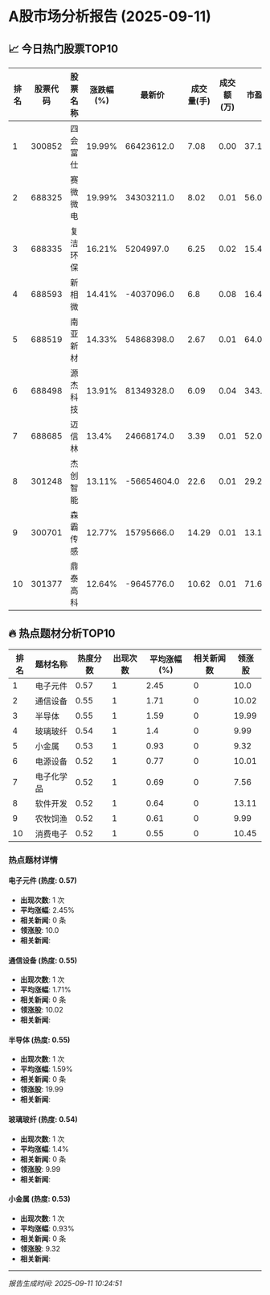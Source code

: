 # A股市场分析报告 (2025-09-11)

## 📈 今日热门股票TOP10

| 排名 | 股票代码 | 股票名称 | 涨跌幅(%) | 最新价 | 成交量(手) | 成交额(万) | 市盈率 | 市值(亿) |
|------|----------|----------|-----------|--------|------------|------------|--------|----------|
| 1 | 300852 | 四会富仕 | 19.99% | 66423612.0 | 7.08 | 0.00 | 37.19 | -0.00 |
| 2 | 688325 | 赛微微电 | 19.99% | 34303211.0 | 8.02 | 0.01 | 56.07 | 0.00 |
| 3 | 688335 | 复洁环保 | 16.21% | 5204997.0 | 6.25 | 0.02 | 15.45 | 0.00 |
| 4 | 688593 | 新相微 | 14.41% | -4037096.0 | 6.8 | 0.08 | 16.42 | 0.00 |
| 5 | 688519 | 南亚新材 | 14.33% | 54868398.0 | 2.67 | 0.01 | 64.0 | 0.00 |
| 6 | 688498 | 源杰科技 | 13.91% | 81349328.0 | 6.09 | 0.04 | 343.27 | 0.00 |
| 7 | 688685 | 迈信林 | 13.4% | 24668174.0 | 3.39 | 0.01 | 52.04 | 0.00 |
| 8 | 301248 | 杰创智能 | 13.11% | -56654604.0 | 22.6 | 0.01 | 29.27 | 0.00 |
| 9 | 300701 | 森霸传感 | 12.77% | 15795666.0 | 14.29 | 0.01 | 13.13 | 0.00 |
| 10 | 301377 | 鼎泰高科 | 12.64% | -9645776.0 | 10.62 | 0.01 | 71.65 | 0.00 |

## 🔥 热点题材分析TOP10

| 排名 | 题材名称 | 热度分数 | 出现次数 | 平均涨幅(%) | 相关新闻数 | 领涨股 |
|------|----------|----------|----------|-------------|------------|--------|
| 1 | 电子元件 | 0.57 | 1 | 2.45 | 0 | 10.0 |
| 2 | 通信设备 | 0.55 | 1 | 1.71 | 0 | 10.02 |
| 3 | 半导体 | 0.55 | 1 | 1.59 | 0 | 19.99 |
| 4 | 玻璃玻纤 | 0.54 | 1 | 1.4 | 0 | 9.99 |
| 5 | 小金属 | 0.53 | 1 | 0.93 | 0 | 9.32 |
| 6 | 电源设备 | 0.52 | 1 | 0.77 | 0 | 10.01 |
| 7 | 电子化学品 | 0.52 | 1 | 0.69 | 0 | 7.56 |
| 8 | 软件开发 | 0.52 | 1 | 0.64 | 0 | 13.11 |
| 9 | 农牧饲渔 | 0.52 | 1 | 0.61 | 0 | 9.99 |
| 10 | 消费电子 | 0.52 | 1 | 0.55 | 0 | 10.45 |

### 热点题材详情


#### 电子元件 (热度: 0.57)
- **出现次数**: 1 次
- **平均涨幅**: 2.45%
- **相关新闻**: 0 条
- **领涨股**: 10.0
- **相关新闻**:

#### 通信设备 (热度: 0.55)
- **出现次数**: 1 次
- **平均涨幅**: 1.71%
- **相关新闻**: 0 条
- **领涨股**: 10.02
- **相关新闻**:

#### 半导体 (热度: 0.55)
- **出现次数**: 1 次
- **平均涨幅**: 1.59%
- **相关新闻**: 0 条
- **领涨股**: 19.99
- **相关新闻**:

#### 玻璃玻纤 (热度: 0.54)
- **出现次数**: 1 次
- **平均涨幅**: 1.4%
- **相关新闻**: 0 条
- **领涨股**: 9.99
- **相关新闻**:

#### 小金属 (热度: 0.53)
- **出现次数**: 1 次
- **平均涨幅**: 0.93%
- **相关新闻**: 0 条
- **领涨股**: 9.32
- **相关新闻**:

---
*报告生成时间: 2025-09-11 10:24:51*
